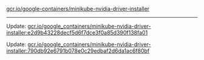 [gcr.io/google-containers/minikube-nvidia-driver-installer](https://hub.docker.com/r/cruse/minikube-nvidia-driver-installer/tags/) 

----
Update: [gcr.io/google_containers/minikube-nvidia-driver-installer:e2d9b43228decf5d6f7dce3f0a85d390f138fa01](https://hub.docker.com/r/cruse/minikube-nvidia-driver-installer/tags/)

Update: [gcr.io/google_containers/minikube-nvidia-driver-installer:790db92e6791b078e0c29edbaf2d6da1ac6f80bf](https://hub.docker.com/r/cruse/minikube-nvidia-driver-installer/tags/)

